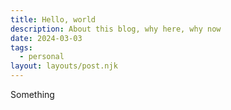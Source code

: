 ```yaml
---
title: Hello, world
description: About this blog, why here, why now
date: 2024-03-03
tags:
  - personal
layout: layouts/post.njk
---
```


Something
